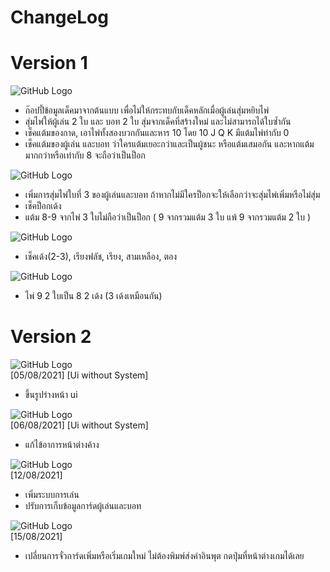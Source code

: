 # ChangeLog

# Version 1
![GitHub Logo](https://shields.io/badge/Version-1.0-green)
 - ก๊อปปี้ข้อมูลเด็คมาจากต้นแบบ เพื่อไม่ให้กระทบกับเด็คหลักเมื่อผู้เล่นสุ่มหยิบไพ่
 - สุ่มไพ่ให้ผู้เล่น 2 ใบ และ บอท 2 ใบ สุ่มจากเด็คที่สร้างใหม่ และไม่สามารถได้ใบซ้ำกัน
 - เช็คแต้มของกาด, เอาไพ่ทั้งสองบวกกันและหาร 10 โดย 10 J Q K มีแต้มไพ่ท่ากับ 0
 - เช็คแต้มของผู้เล่น และบอท ว่าใครแต้มเยอะกว่าและเป็นผู้ชนะ หรือแต้มเสมอกัน และหากแต้มมากกว่าหรือเท่ากับ 8 จะถือว่าเป็นป็อก
 
![GitHub Logo](https://shields.io/badge/Version-1.1-green)
 - เพิ่มการสุ่มไพ่ใบที่ 3 ของผู้เล่นและบอท ถ้าหากไม่มีใครป็อกจะให้เลือกว่าจะสุ่มไพ่เพิ่มหรือไม่สุ่ม
 - เช็คป็อกเด้ง
 - แต้ม 8-9 จากไพ่ 3 ใบไม่ถือว่าเป็นป็อก ( 9 จากรวมแต้ม 3 ใบ แพ้ 9 จากรวมแต้ม 2 ใบ )
 
![GitHub Logo](https://shields.io/badge/Version-1.2-green)
 - เช็คเด้ง(2-3), เรียงฟลัช, เรียง, สามเหลือง, ตอง
 
![GitHub Logo](https://shields.io/badge/Version-1.3-green)
 - ไพ่ 9 2 ใบเป็น 8 2 เด้ง (3 เด้งเหมือนกัน)

# Version 2
![GitHub Logo](https://shields.io/badge/Version-2.1-green)<br>
[05/08/2021] [Ui without System]
 - ขึ้นรูปร่างหน้า ui

![GitHub Logo](https://shields.io/badge/Version-2.2-green)<br>
[06/08/2021] [Ui without System]
 - แก้ไข้อาการหน้าต่างค้าง

![GitHub Logo](https://shields.io/badge/Version-2.4-green)<br>
[12/08/2021]
- เพิ่มระบบการเล่น
- ปรับการเก็บข้อมูลการ์ดผู้เล่นและบอท

![GitHub Logo](https://shields.io/badge/Version-2.5-green)<br>
[15/08/2021]
- เปลี่ยนการจั๋วการ์ดเพิ่มหรือเริ่มเกมใหม่ ไม่ต้องพิมพ์ส่งค่าอินพุต กดปุ่มที่หน้าต่างเกมได้เลย